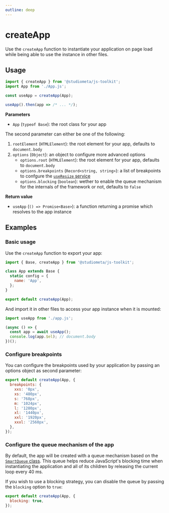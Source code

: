 ```yaml
---
outline: deep
---
```


# createApp

Use the `createApp` function to instantiate your application on page load while being able to use the instance in other files.

## Usage

```js {1,4,6}
import { createApp } from '@studiometa/js-toolkit';
import App from './App.js';

const useApp = createApp(App);

useApp().then(app => /* ... */);
```

**Parameters**

- `App` (`typeof Base`): the root class for your app

The second parameter can either be one of the following:

1. `rootElement` (`HTMLElement`): the root element for your app, defaults to `document.body`
2. `options` (`Object`): an object to configure more advanced options
   - `options.root` (`HTMLElement`): the root element for your app, defaults to `document.body`
   - `options.breakpoints` (`Record<string, string>`): a list of breakpoints to confgure the [`useResize` service](/api/services/useResize)
   - `options.blocking` (`boolean`): wether to enable the queue mechanism for the internals of the framework or not, defaults to `false`

**Return value**

- `useApp` (`() => Promise<Base>`): a function returning a promise which resolves to the app instance

## Examples

### Basic usage

Use the `createApp` function to export your app:

```js {1,9}
import { Base, createApp } from '@studiometa/js-toolkit';

class App extends Base {
  static config = {
    name: 'App',
  };
}

export default createApp(App);
```

And import it in other files to access your app instance when it is mounted:

```js {1,4-5}
import useApp from './app.js';

(async () => {
  const app = await useApp();
  console.log(app.$el); // document.body
})();
```

### Configure breakpoints

You can configure the breakpoints used by your application by passing an options object as second parameter:

```js
export default createApp(App, {
  breakpoints: {
    xxs: '0px',
    xs: '480px',
    s: '768px',
    m: '1024px',
    l: '1280px',
    xl: '1440px',
    xxl: '1920px',
    xxxl: '2560px',
  },
});
```

### Configure the queue mechanism of the app

By default, the app will be created with a queue mechanism based on the [`SmartQueue` class](/utils/SmartQueue.html). This queue helps reduce JavaScript's blocking time when instantiating the application and all of its children by releasing the current loop every 40 ms.

If you wish to use a blocking strategy, you can disable the queue by passing the `blocking` option to `true`:

```js
export default createApp(App, {
  blocking: true,
});
```

